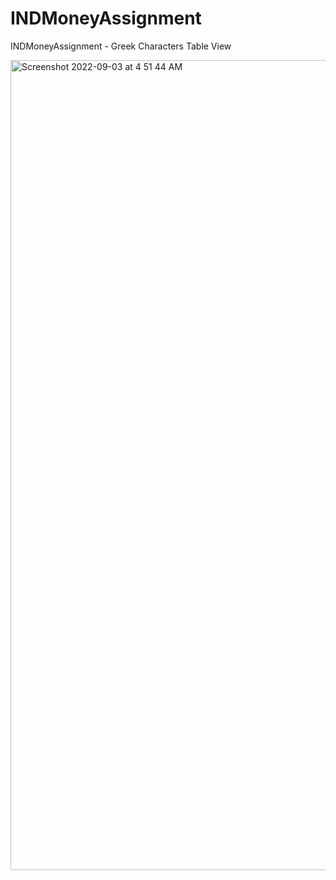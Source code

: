 # INDMoneyAssignment
INDMoneyAssignment - Greek Characters Table View

<img width="1296" alt="Screenshot 2022-09-03 at 4 51 44 AM" src="https://user-images.githubusercontent.com/50865136/188268326-47c2c9d2-40ee-47b2-9237-fc1d37022967.png">
